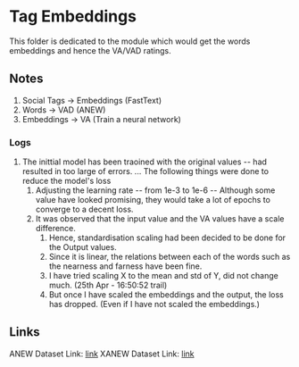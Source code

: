 # Tag Embeddings

This folder is dedicated to the module which would get the words embeddings and hence the VA/VAD ratings. 

## Notes
1. Social Tags -> Embeddings (FastText)
2. Words -> VAD (ANEW)
3. Embeddings -> VA (Train a neural network)

### Logs
1. The inittial model has been traoined with the original values -- had resulted in too large of errors. ... The following things were done to reduce the model's loss
   1. Adjusting the learning rate -- from 1e-3 to 1e-6  -- Although some value have looked promising, they would take a lot of epochs to converge to a decent loss. 
   2. It was observed that the input value and the VA values have a scale difference. 
      1. Hence, standardisation scaling had been decided to be done for the Output values. 
      2. Since it is linear, the relations between each of the words such as the nearness and farness have been fine. 
      3. I have tried scaling X to the mean and std of Y, did not change much. (25th Apr - 16:50:52 trail)
      4. But once I have scaled the embeddings and the output, the loss has dropped. (Even if I have not scaled the embeddings.)



## Links
ANEW Dataset Link: [link](https://osf.io/y6g5b/wiki/anew/)
XANEW Dataset Link: [link](https://github.com/JULIELab/XANEW)
